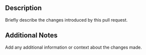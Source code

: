 ## Description
Briefly describe the changes introduced by this pull request.

## Additional Notes
Add any additional information or context about the changes made.
